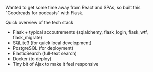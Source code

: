 Wanted to get some time away from React and SPAs, so built this "Goodreads for podcasts" with Flask.

Quick overview of the tech stack
- Flask + typical accoutrements (sqlalchemy, flask_login, flask_wtf, flask_migrate)
- SQLite3 (for quick local development)
- PostgreSQL (for deployment)
- ElasticSearch (full-text search)
- Docker (to deploy)
- Tiny bit of Ajax to make it feel responsive